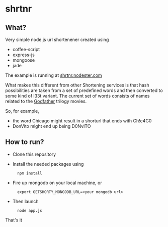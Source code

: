 # shrtnr

## What?
Very simple node.js url shortenener created using

* coffee-script
* express-js
* mongoose
* jade

The example is running at [shrtnr.nodester.com](shrtnr.nodester.com)

What makes this different from other Shortening services
is that hash possibilities are taken from a set of predefined
words and then converted to some kind of l33t variant. The 
current set of words consists of names related to the 
[Godfather](http://www.imdb.com/title/tt0068646/) trilogy movies.

So, for example, 

 * the word Chicago might result in a shorturl that ends with
   Ch!c4G0
 * DonVito might end up being D0NvITO

## How to run?

* Clone this repository
* Install the needed packages using

		npm install

* Fire up mongodb on your local machine, or 

		export GETSHORTY_MONGODB_URL=<your mongodb url> 

* Then launch

		node app.js		

That's it
